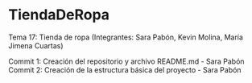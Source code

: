 # TiendaDeRopa
Tema 17: Tienda de ropa (Integrantes: Sara Pabón, Kevin Molina, María Jimena Cuartas)

Commit 1: Creación del repositorio y archivo README.md - Sara Pabón
Commit 2: Creación de la estructura básica del proyecto - Sara Pabón
